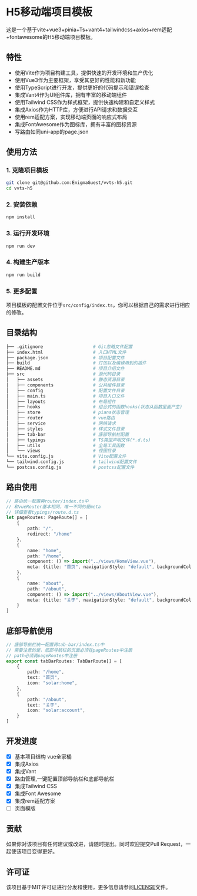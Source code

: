 # H5移动端项目模板

这是一个基于vite+vue3+pinia+Ts+vant4+tailwindcss+axios+rem适配+fontawesome的H5移动端项目模板。

## 特性

- 使用Vite作为项目构建工具，提供快速的开发环境和生产优化
- 使用Vue3作为主要框架，享受其更好的性能和新功能
- 使用TypeScript进行开发，提供更好的代码提示和错误检查
- 集成Vant4作为UI组件库，拥有丰富的移动端组件
- 使用Tailwind CSS作为样式框架，提供快速构建和自定义样式
- 集成Axios作为HTTP库，方便进行API请求和数据交互
- 使用rem适配方案，实现移动端页面的响应式布局
- 集成FontAwesome作为图标库，拥有丰富的图标资源
- 写路由如同uni-app的page.json

## 使用方法

### 1. 克隆项目模板

```bash
git clone git@github.com:EnigmaGuest/vvts-h5.git
cd vvts-h5
```

### 2. 安装依赖

```bash
npm install
```

### 3. 运行开发环境

```bash
npm run dev
```

### 4. 构建生产版本

```bash
npm run build
```

### 5. 更多配置

项目模板的配置文件位于`src/config/index.ts`，你可以根据自己的需求进行相应的修改。

## 目录结构

```bash
├── .gitignore                   # Git忽略文件配置
├── index.html                   # 入口HTML文件
├── package.json                 # 项目配置文件
├── build                        # 打包以及编译用到的插件
├── README.md                    # 项目介绍文件
├── src                          # 源代码目录
│   ├── assets                   # 静态资源目录
│   ├── components               # 公共组件目录
│   ├── config                   # 配置文件目录
│   ├── main.ts                  # 项目入口文件
│   ├── layouts                  # 布局组件
│   ├── hooks                    # 组合式的函数hooks(状态从函数里面产生)
│   ├── store                    # piana状态管理
│   ├── router                   # vue路由
│   ├── service                  # 网络请求
│   ├── styles                   # 样式文件目录
│   ├── tab-bar                  # 底部导航栏配置
│   ├── typings                  # TS类型声明文件(*.d.ts)
│   ├── utils                    # 全局工具函数
│   └── views                    # 视图目录
└── vite.config.js               # Vite配置文件
└── tailwind.config.js           # tailwind配置文件
└── postcss.config.js            # postcss配置文件
```
## 路由使用
```ts
// 路由统一配置再router/index.ts中
// 和vueRouter基本相同，唯一不同的是meta
// 详细查看typings/route.d.ts
let pageRoutes: PageRoute[] = [
    {
        path: "/",
        redirect: "/home"
    },
    {
        name: "home",
        path: "/home",
        component: () => import("../views/HomeView.vue"),
        meta: {title: "首页", navigationStyle: "default", backgroundColor: "#fff", textColor: "dark"}
    },
    {
        name: "about",
        path: "/about",
        component: () => import("../views/AboutView.vue"),
        meta: {title: "关于", navigationStyle: "default", backgroundColor: "#fff", textColor: "dark"}
    }
]
```
## 底部导航使用

```ts
// 底部导航栏统一配置再tab-bar/index.ts中
// 需要注意的是，底部导航栏的页面必须在pageRoutes中注册
// path必须再pageRoutes中注册
export const tabBarRoutes: TabBarRoute[] = [
    {
        path: "/home",
        text: "首页",
        icon: "solar:home",
    },
    {
        path: "/about",
        text: "关于",
        icon: "solar:account",
    }
]
```

## 开发进度
- [x] 基本项目结构 vue全家桶
- [x] 集成Axios
- [x] 集成Vant
- [x] 路由管理,一键配置顶部导航栏和底部导航栏
- [x] 集成Tailwind CSS
- [x] 集成Font Awesome
- [x] 集成rem适配方案
- [ ] 页面模版
## 贡献

如果你对该项目有任何建议或改进，请随时提出。同时欢迎提交Pull Request，一起使该项目变得更好。

## 许可证

该项目基于MIT许可证进行分发和使用，更多信息请参阅[LICENSE](LICENSE)文件。
